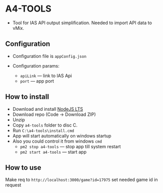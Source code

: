 # A4-TOOLS

* Tool for IAS API output simplification. Needed to import API data to vMix.

## Configuration

* Configuration file is `appConfig.json`
* Configuration params:

    * `apiLink` — link to IAS Api
    * `port` — app port

## How to install

* Download and install [NodeJS LTS](https://nodejs.org/en/)
* Download repo (Code -> Download ZIP)
* Unzip
* Copy `a4-tools` folder to disc C.
* Run `C:\a4-tools\install.cmd`
* App will start automatically on windows startup
* Also you could control it from windows `cmd`
    * `pm2 stop a4-tools` — stop app till system restart
    * `pm2 start a4-tools` — start app

## How to use

Make req to `http://localhost:3000/game?id=17975` set needed game id in request
